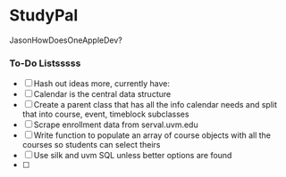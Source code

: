 # StudyPal
JasonHowDoesOneAppleDev?

### To-Do Listsssss
-[ ] Hash out ideas more, currently have:
-[ ] Calendar is the central data structure
-[ ] Create a parent class that has all the info calendar needs and split that into course, event, timeblock subclasses
-[ ] Scrape enrollment data from serval.uvm.edu
-[ ] Write function to populate an array of course objects with all the courses so students can select theirs
-[ ] Use silk and uvm SQL unless better options are found
-[ ] 
